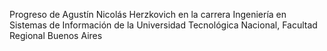 Progreso de Agustín Nicolás Herzkovich en la carrera Ingeniería en Sistemas de Información de la Universidad Tecnológica Nacional, Facultad Regional Buenos Aires
